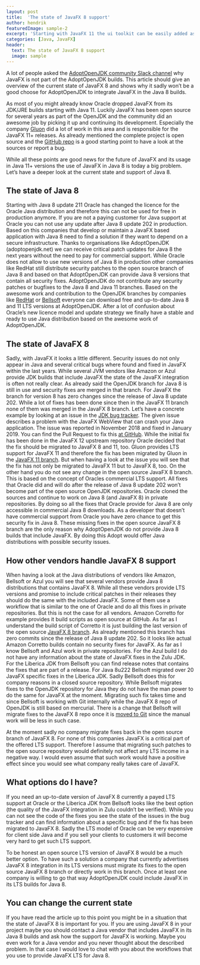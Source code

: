 ```yaml
---
layout: post
title:  'The state of JavaFX 8 support'
author: hendrik
featuredImage: sample-2
excerpt: 'Starting with JavaFX 11 the ui toolkit can be easily added as a dependency to your Java project. Sadly not all developers can already use Java 11 and must stay on JavaFX 8. In this post I will have a look at Java distributions that support JavaFX 8.'
categories: [Java, JavaFX]
header:
  text: The state of JavaFX 8 support
  image: sample
---
```

A lot of people asked the [AdoptOpenJDK community Slack channel](https://adoptopenjdk.net/slack.html) why JavaFX is not part of the AdoptOpenJDK builds. This article should give an overview of the current state of JavaFX 8 and shows why it sadly won’t be a good choose for AdoptOpenJDK to integrate JavaFX in the Java 8 builds. 

As most of you might already know Oracle dropped JavaFX from its JDK/JRE builds starting with Java 11. Luckily JavaFX has been open source for several years as part of the OpenJDK and the community did an awesome job by picking it up and continuing its development. Especially the company [Gluon](https://gluonhq.com) did a lot of work in this area and is responsible for the JavaFX 11+ releases. As already mentioned the complete project is open source and the [GitHub repo](https://github.com/javafxports/openjdk-jfx) is a good starting point to have a look at the sources or report a bug.

While all these points are good news for the future of JavaFX and its usage in Java 11+ versions the use of JavaFX in Java 8 is today a big problem. Let’s have a deeper look at the current state and support of Java 8.

## The state of Java 8

Starting with Java 8 update 211 Oracle has changed the licence for the Oracle Java distribution and therefore this can not be used for free in production anymore. If you are not a paying customer for Java support at Oracle you can not use any update after Java 8 update 202 in production. Based on this companies that develop or maintain a JavaFX based application with Java 8 need to find a solution if they want to depend on a secure infrastructure. Thanks to organisations like AdoptOpenJDK (adoptopenjdk.net) we can receive critical patch updates for Java 8 the next years without the need to pay for commercial support. While Oracle does not allow to use new versions of Java 8 in production other companies like RedHat still distribute security patches to the open source branch of Java 8 and based on that AdoptOpenJDK can provide Java 8 versions that contain all security fixes. AdoptOpenJDK do not contribute any security patches or bugfixes to the Java 8 and Java 11 branches. Based on the awesome work and contribution to the OpenJDK branches by companies like [RedHat](https://developers.redhat.com/products/openjdk/overview) or [Bellsoft](https://bell-sw.com) everyone can download free and up-to-date Java 8 and 11 LTS versions at AdoptOpenJDK. After a lot of confusion about Oracle’s new licence model and update strategy we finally have a stable and ready to use Java distribution based on the awesome work of AdoptOpenJDK. 

## The state of JavaFX 8

Sadly, with JavaFX it looks a little different. Security issues do not only appear in Java and several critical bugs where found and fixed in JavaFX within the last years. While several JVM vendors like Amazon or Azul provide JDK builds that include JavaFX the state of the JavaFX integration is often not really clear. As already said the OpenJDK branch for Java 8 is still in use and security fixes are merged in that branch. For JavaFX the branch for version 8 has zero changes since the release of Java 8 update 202. While a lot of fixes has been done since then in the JavaFX 11 branch none of them was merged in the JavaFX 8 branch. Let’s have a concrete example by looking at an issue in the [JDK bug tracker](https://bugs.openjdk.java.net/browse/JDK-8213806). The given issue describes a problem with the JavaFX WebView that can crash your Java application. The issue was reported in November 2018 and fixed in January 2019. You can find the Pull Request to fix this [at GitHub](https://github.com/javafxports/openjdk-jfx/pull/355). While the initial fix has been done in the JavaFX 12 upstream repository Oracle decided that the fix should be migrated to JavaFX 8 and 11, too. Gluon provides LTS support for JavaFX 11 and therefore the fix has been migrated by Gluon in the [JavaFX 11 branch](http://hg.openjdk.java.net/openjfx/11-dev/rt/rev/7f0781a4dfd0). But when having a look at the issue you will see that the fix has not only be migrated to JavaFX 11 but to JavaFX 8, too. On the other hand you do not see any change in the open source JavaFX 8 branch. This is based on the concept of Oracles commercial LTS support. All fixes that Oracle did and will do after the release of Java 8 update 202 won’t become part of the open source OpenJDK repositories. Oracle cloned the sources and continue to work on Java 8 (and JavaFX 8) in private repositories. By doing so all the fixes that Oracle provide for Java 8 are only accessible in commercial Java 8 downloads. As a developer that doesn’t have commercial support from Oracle you have zero chance to get this security fix in Java 8. These missing fixes in the open source JavaFX 8 branch are the only reason why AdoptOpenJDK do not provide Java 8 builds that include JavaFX. By doing this Adopt would offer Java distributions with possible security issues.

## How other vendors handle JavaFX 8 support

When having a look at the Java distributions of vendors like Amazon, Bellsoft or Azul you will see that several vendors provide Java 8 distributions that contains JavaFX 8. While all these vendors provide LTS versions and promise to include critical patches in their releases they should do the same with the included JavaFX. Some of them use a workflow that is similar to the one of Oracle and do all this fixes in private repositories. But this is not the case for all vendors. Amazon Corretto for example provides it build scripts as open source at GitHub. As far as I understand the build script of Corretto it is just building the last version of the open source [JavaFX 8 branch](https://github.com/corretto/corretto-8/blob/develop/javafx/build.gradle). As already mentioned this branch has zero commits since the release of Java 8 update 202. So it looks like actual Amazon Corretto builds contain no security fixes for JavaFX. As far as I know Bellsoft and Azul work in private repositories. For the Azul build I do not have any information about the state of JavaFX fixes in the Zulu JDK. For the Liberica JDK from Bellsoft you can find release notes that contains the fixes that are part of a release. For Java 8u222 Bellsoft migrated over 20 JavaFX specific fixes in the Liberica JDK. Sadly Bellsoft does this for company reasons in a closed source repository. While Bellsoft migrates fixes to the OpenJDK repository for Java they do not have the man power to do the same for JavaFX at the moment. Migrating such fix takes time and since Bellsoft is working with Git internally while the JavaFX 8 repo of OpenJDK is still based on mercurial. There is a change that Bellsoft will migrate fixes to the JavaFX 8 repo once it is [moved to Git](https://openjdk.java.net/projects/skara/) since the manual work will be less in such case.

At the moment sadly no company migrate fixes back in the open source branch of JavaFX 8. For none of this companies JavaFX is a critical part of the offered LTS support. Therefore I assume that migrating such patches to the open source repository would definitely not affect any LTS income in a negative way. I would even assume that such work would have a positive effect since you would see what company really takes care of JavaFX.

## What options do I have?

If you need an up-to-date version of JavaFX 8 currently a payed LTS support at Oracle or the Liberica JDK from Bellsoft looks like the best option (the quality of the JavaFX integration in Zulu couldn’t be verified). While you can not see the code of the fixes you see the state of the issues in the bug tracker and can find information about a specific bug and if the fix has been migrated to JavaFX 8. Sadly the LTS model of Oracle can be very expensive for client side Java and if you sell your clients to customers it will become very hard to get such LTS support. 

To be honest an open source LTS version of JavaFX 8 would be a much better option. To have such a solution a company that currently advertises JavaFX 8 integration in its LTS versions must migrate its fixes to the open source JavaFX 8 branch or directly work in this branch. Once at least one company is willing to go that way AdoptOpenJDK could include JavaFX in its LTS builds for Java 8. 

## You can change the current state

If you have read the article up to this point you might be in a situation that the state of JavaFX 8 is important for you. If you are using JavaFX 8 in your project maybe you should contact a Java vendor that includes JavaFX in its Java 8 builds and ask how the support for JavaFX is working. Maybe you even work for a Java vendor and you never thought about the described problem. In that case I would love to chat with you about the workflows that you use to provide JavaFX LTS for Java 8.
